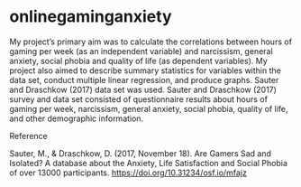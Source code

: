 # onlinegaminganxiety
My project’s primary aim was to calculate the correlations between hours of gaming per week (as an independent variable) and narcissism, general anxiety, social phobia and quality of life (as dependent variables). My project also aimed to describe summary statistics for variables within the data set, conduct multiple linear regression, and produce graphs. Sauter and Draschkow (2017) data set was used. Sauter and Draschkow (2017) survey and data set consisted of questionnaire results about hours of gaming per week, narcissism, general anxiety, social phobia, quality of life, and other demographic information. 


Reference

Sauter, M., & Draschkow, D. (2017, November 18). Are Gamers Sad and Isolated? A database about the Anxiety, Life Satisfaction and Social Phobia of over 13000 participants. https://doi.org/10.31234/osf.io/mfajz

